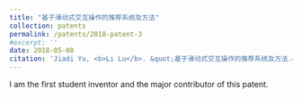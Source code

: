 ```yaml
---
title: "基于滑动式交互操作的推荐系统及方法"
collection: patents
permalink: /patents/2018-patent-3
#excerpt: ''
date: 2018-05-08
citation: 'Jiadi Yu, <b>Li Lu</b>. &quot;基于滑动式交互操作的推荐系统及方法.&quot; <i>ZL201710315487.6</i>. 2018. China.'
---
```


I am the first student inventor and the major contributor of this patent.

